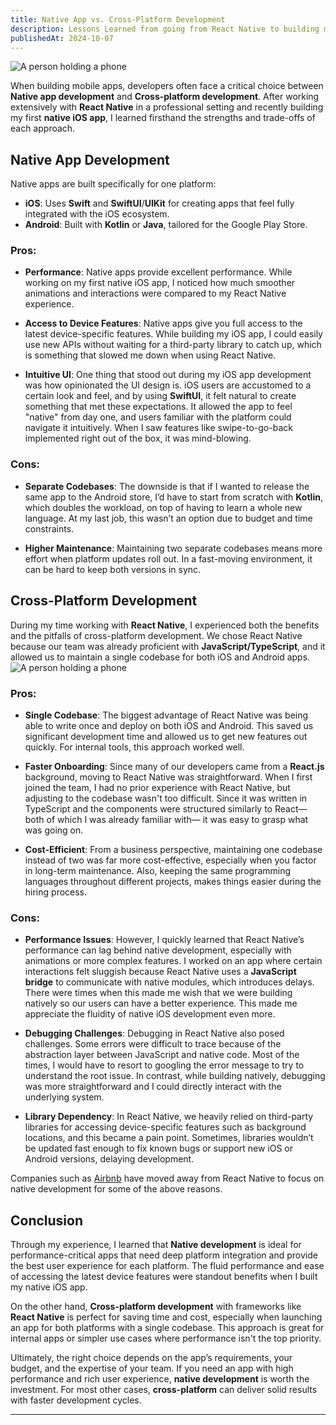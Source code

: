 ```yaml
---
title: Native App vs. Cross-Platform Development
description: Lessons Learned from going from React Native to building my first native iOS App.
publishedAt: 2024-10-07
---
```


![A person holding a phone](/images/mobile-app.jpg)

When building mobile apps, developers often face a critical choice between **Native app development** and **Cross-platform development**. After working extensively with **React Native** in a professional setting and recently building my first **native iOS app**, I learned firsthand the strengths and trade-offs of each approach.

## Native App Development

Native apps are built specifically for one platform:

- **iOS**: Uses **Swift** and **SwiftUI**/**UIKit** for creating apps that feel fully integrated with the iOS ecosystem.
- **Android**: Built with **Kotlin** or **Java**, tailored for the Google Play Store.

### Pros:

- **Performance**: Native apps provide excellent performance. While working on my first native iOS app, I noticed how much smoother animations and interactions were compared to my React Native experience.
- **Access to Device Features**: Native apps give you full access to the latest device-specific features. While building my iOS app, I could easily use new APIs without waiting for a third-party library to catch up, which is something that slowed me down when using React Native.

- **Intuitive UI**: One thing that stood out during my iOS app development was how opinionated the UI design is. iOS users are accustomed to a certain look and feel, and by using **SwiftUI**, it felt natural to create something that met these expectations. It allowed the app to feel "native" from day one, and users familiar with the platform could navigate it intuitively.
  When I saw features like swipe-to-go-back implemented right out of the box, it was mind-blowing.

### Cons:

- **Separate Codebases**: The downside is that if I wanted to release the same app to the Android store, I’d have to start from scratch with **Kotlin**, which doubles the workload, on top of having to learn a whole new language. At my last job, this wasn’t an option due to budget and time constraints.

- **Higher Maintenance**: Maintaining two separate codebases means more effort when platform updates roll out. In a fast-moving environment, it can be hard to keep both versions in sync.

## Cross-Platform Development

During my time working with **React Native**, I experienced both the benefits and the pitfalls of cross-platform development. We chose React Native because our team was already proficient with **JavaScript/TypeScript**, and it allowed us to maintain a single codebase for both iOS and Android apps.
![A person holding a phone](/images/React-icon.png)

### Pros:

- **Single Codebase**: The biggest advantage of React Native was being able to write once and deploy on both iOS and Android. This saved us significant development time and allowed us to get new features out quickly. For internal tools, this approach worked well.

- **Faster Onboarding**: Since many of our developers came from a **React.js** background, moving to React Native was straightforward. When I first joined the team, I had no prior experience with React Native, but adjusting to the codebase wasn't too difficult. Since it was written in TypeScript and the components were structured similarly to React—both of which I was already familiar with— it was easy to grasp what was going on.
- **Cost-Efficient**: From a business perspective, maintaining one codebase instead of two was far more cost-effective, especially when you factor in long-term maintenance. Also, keeping the same programming languages throughout different projects, makes things easier during the hiring process.

### Cons:

- **Performance Issues**: However, I quickly learned that React Native’s performance can lag behind native development, especially with animations or more complex features. I worked on an app where certain interactions felt sluggish because React Native uses a **JavaScript bridge** to communicate with native modules, which introduces delays. There were times when this made me wish that we were building natively so our users can have a better experience. This made me appreciate the fluidity of native iOS development even more.

- **Debugging Challenges**: Debugging in React Native also posed challenges. Some errors were difficult to trace because of the abstraction layer between JavaScript and native code. Most of the times, I would have to resort to googling the error message to try to understand the root issue. In contrast, while building natively, debugging was more straightforward and I could directly interact with the underlying system.

- **Library Dependency**: In React Native, we heavily relied on third-party libraries for accessing device-specific features such as background locations, and this became a pain point. Sometimes, libraries wouldn’t be updated fast enough to fix known bugs or support new iOS or Android versions, delaying development.

Companies such as [Airbnb](https://medium.com/airbnb-engineering/sunsetting-react-native-1868ba28e30a) have moved away from React Native to focus on native development for some of the above reasons.

## Conclusion

Through my experience, I learned that **Native development** is ideal for performance-critical apps that need deep platform integration and provide the best user experience for each platform. The fluid performance and ease of accessing the latest device features were standout benefits when I built my native iOS app.

On the other hand, **Cross-platform development** with frameworks like **React Native** is perfect for saving time and cost, especially when launching an app for both platforms with a single codebase. This approach is great for internal apps or simpler use cases where performance isn't the top priority.

Ultimately, the right choice depends on the app’s requirements, your budget, and the expertise of your team. If you need an app with high performance and rich user experience, **native development** is worth the investment. For most other cases, **cross-platform** can deliver solid results with faster development cycles.

---
